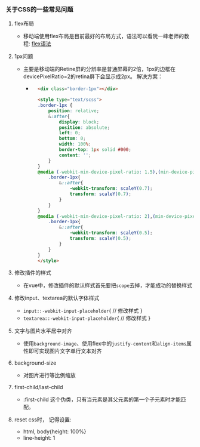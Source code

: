 ### 关于CSS的一些常见问题
1. flex布局
    - 移动端使用flex布局是目前最好的布局方式，语法可以看阮一峰老师的教程: [flex语法](http://www.ruanyifeng.com/blog/2015/07/flex-grammar.html)
2. 1px问题
    - 主要是移动端的Retine屏的分辨率是普通屏幕的2倍，1px的边框在devicePixelRatio=2的retina屏下会显示成2px。
    解决方案：
        - ```html
            <div class="border-1px"></div>

            <style type="text/scss">
            .border-1px {
                position: relative;
                &:after{
                    display: block;
                    position: absolute;
                    left: 0;
                    bottom: 0;
                    width: 100%;
                    border-top: 1px solid #000;
                    content: '';
                }
            }
            @media (-webkit-min-device-pixel-ratio: 1.5),(min-device-pixel-ratio: 1.5) {
                .border-1px{
                    &::after{
                        -webkit-transform: scaleY(0.7);
                        transform: scaleY(0.7);
                    }
                }
            }
            @media (-webkit-min-device-pixel-ratio: 2),(min-device-pixel-ratio: 2) {
                .border-1px{
                    &::after{
                        -webkit-transform: scaleY(0.5);
                        transform: scaleY(0.5);
                    }
                }
            }
            </style>
3. 修改插件的样式
    - 在vue中，修改插件的默认样式首先要把`scope`去掉，才能成功的替换样式
4. 修改input、textarea的默认字体样式
    - `input::-webkit-input-placeholder`{
        // 修改样式
    }
    - `textarea::-webkit-input-placeholder`{
       // 修改样式
    }
        
5. 文字与图片水平居中对齐
    - 使用`background-image`、使用flex中的`justify-content`和`align-items`属性即可实现图片文字单行文本对齐
6. background-size
    - 对图片进行等比例缩放
7. first-child/last-child
    - :first-child 这个伪类，只有当元素是其父元素的第一个子元素时才能匹配。
8. reset css时， 记得设置: 
    - html, body{height: 100%}
    - line-height: 1
